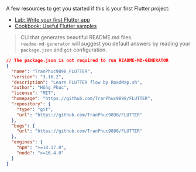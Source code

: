 A few resources to get you started if this is your first Flutter project:

- [Lab: Write your first Flutter app](https://docs.flutter.dev/get-started/codelab)
- [Cookbook: Useful Flutter samples](https://docs.flutter.dev/cookbook)

> CLI that generates beautiful README.md files.<br /> `readme-md-generator` will suggest you default answers by reading your `package.json` and `git` configuration.

```json
// The package.json is not required to run README-MD-GENERATOR
{
  "name": "TranPhuc9898_FLUTTER",
  "version": "3.16.2",
  "description": "Learn FLUTTER flow by RoadMap.sh",
  "author": "Hồng Phúc",
  "license": "MIT",
  "homepage": "https://github.com/TranPhuc9898/FLUTTER",
  "repository": {
    "type": "git",
    "url": "https://github.com/TranPhuc9898/FLUTTER"
  },
  "bugs": {
    "url": "https://github.com/TranPhuc9898/FLUTTER"
  },
  "engines": {
    "npm": ">=18.17.0",
    "node": ">=16.4.0"
  }
}
```
